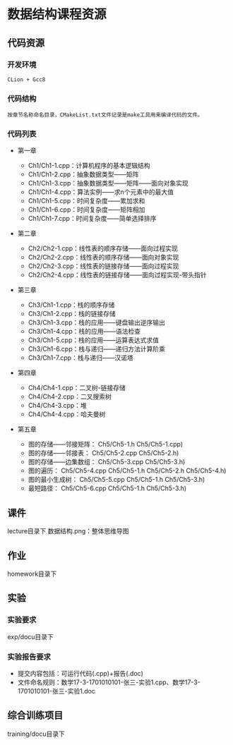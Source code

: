 # 数据结构课程资源
## 代码资源
### 开发环境
	CLion + Gcc8
### 代码结构
	按章节名称命名目录，CMakeList.txt文件记录是make工具用来编译代码的文件。
### 代码列表	
* 第一章
	* Ch1/Ch1-1.cpp：计算机程序的基本逻辑结构
	* Ch1/Ch1-2.cpp：抽象数据类型——矩阵
	* Ch1/Ch1-3.cpp：抽象数据类型——矩阵——面向对象实现
	* Ch1/Ch1-4.cpp：算法实例——求n个元素中的最大值
	* Ch1/Ch1-5.cpp：时间复杂度——累加求和
	* Ch1/Ch1-6.cpp：时间复杂度——矩阵相加
	* Ch1/Ch1-7.cpp：时间复杂度——简单选择排序

* 第二章
	* Ch2/Ch2-1.cpp：线性表的顺序存储——面向过程实现
	* Ch2/Ch2-2.cpp：线性表的顺序存储——面向对象实现
	* Ch2/Ch2-3.cpp：线性表的链接存储——面向过程实现
	* Ch2/Ch2-4.cpp：线性表的链接存储——面向过程实现-带头指针
* 第三章
	* Ch3/Ch1-1.cpp：栈的顺序存储
	* Ch3/Ch1-2.cpp：栈的链接存储
	* Ch3/Ch1-3.cpp：栈的应用——键盘输出逆序输出
	* Ch3/Ch1-4.cpp：栈的应用——语法检查
	* Ch3/Ch1-5.cpp：栈的应用——运算表达式求值
	* Ch3/Ch1-6.cpp：栈与递归——递归方法计算阶乘
	* Ch3/Ch1-7.cpp：栈与递归——汉诺塔
* 第四章
    * Ch4/Ch4-1.cpp：二叉树-链接存储
    * Ch4/Ch4-2.cpp：二叉搜索树
    * Ch4/Ch4-3.cpp：堆
    * Ch4/Ch4-4.cpp：哈夫曼树
* 第五章
    * 图的存储——邻接矩阵：   Ch5/Ch5-1.h Ch5/Ch5-1.cpp)
    * 图的存储——邻接表：     Ch5/Ch5-2.cpp Ch5/Ch5-2.h)
    * 图的存储——边集数组：   Ch5/Ch5-3.cpp Ch5/Ch5-3.h)
    * 图的遍历：            Ch5/Ch5-4.cpp Ch5/Ch5-1.h Ch5/Ch5-2.h Ch5/Ch5-4.h)
    * 图的最小生成树：       Ch5/Ch5-5.cpp Ch5/Ch5-1.h Ch5/Ch5-3.h)
    * 最短路径：            Ch5/Ch5-6.cpp Ch5/Ch5-1.h Ch5/Ch5-3.h)
## 课件
lecture目录下
数据结构.png：整体思维导图

## 作业
homework目录下

## 实验
### 实验要求
exp/docu目录下
### 实验报告要求
* 提交内容包括：可运行代码(.cpp)+报告(.doc)
* 文件命名规则：数学17-3-1701010101-张三-实验1.cpp、数学17-3-1701010101-张三-实验1.doc

## 综合训练项目
training/docu目录下